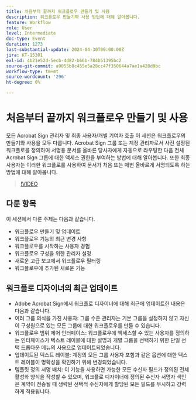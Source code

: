 ```yaml
---
title: 처음부터 끝까지 워크플로우 만들기 및 사용
description: 워크플로우 만들기와 사용 방법에 대해 알아봅니다.
feature: Workflow
role: User
level: Intermediate
doc-type: Event
duration: 1273
last-substantial-update: 2024-04-30T00:00:00Z
jira: KT-15301
exl-id: 4b21e52d-5ecb-4d82-b66b-784b51395bc2
source-git-commit: a9055b8c455e5a28cc47f350644a7ae1a428d9bc
workflow-type: tm+mt
source-wordcount: '296'
ht-degree: 0%

---
```


# 처음부터 끝까지 워크플로우 만들기 및 사용

모든 Acrobat Sign 관리자 및 최종 사용자/개별 기여자 호출 이 세션은 워크플로우의 만들기와 사용을 모두 다룹니다. Acrobat Sign 그룹 또는 계정 관리자로서 사전 설정된 워크플로를 정의하여 서명용 문서를 올바른 당사자에게 자동으로 라우팅한 다음 전체 Acrobat Sign 그룹에 대한 액세스 권한을 부여하는 방법에 대해 알아봅니다. 또한 최종 사용자는 이러한 워크플로를 사용하여 문서가 처음 또는 매번 올바르게 서명되도록 하는 방법에 대해 알아봅니다.

>[!VIDEO](https://video.tv.adobe.com/v/3454909/?learn=on&captions=kor)

## 다룬 항목

이 세션에서 다룬 주제는 다음과 같습니다.

* 워크플로우 만들기 및 업데이트
* 워크플로우 기능의 최근 변경 사항
* 워크플로우를 시작하는 사용자 경험
* 워크플로우 구성을 위한 관리자 설정
* 새로운 고급 보고에서 워크플로우 필터링
* 워크플로우에 추가된 새로운 기능

## 워크플로 디자이너의 최근 업데이트

* Adobe Acrobat Sign에서 워크플로 디자이너에 대해 최근에 업데이트한 내용은 다음과 같습니다.
* 여러 그룹 의식을 가진 사용자: 그룹 수준 관리자는 기본 그룹을 설정하지 않고 자신이 구성원으로 있는 모든 그룹에 대한 워크플로우를 만들 수 있습니다.
* 워크플로우 범위 제어 인터페이스: 워크플로우에 액세스할 수 있는 사용자를 정의하는 인터페이스가 텍스트 레이블에 대한 설명과 개별 그룹을 선택하기 위한 단일 선택 드롭다운 메뉴의 사용으로 업데이트되었습니다.
* 업데이트된 텍스트 레이블: 계정의 모든 그룹 사용자 포함과 같은 옵션에 대한 텍스트 레이블이 명확성을 확인하기 위해 변경되었습니다.
* 템플릿 정의 서명 배치: 이 기능을 사용하면 가능한 모든 수신자 필드가 정의된 전체 활성화 양식을 작성할 수 있으며, 워크플로 디자이너에 정의된 수신자 서명자 색인은 계약이 전송될 때 생략된 선택적 수신자에게 할당된 모든 필드를 무시하고 강력하게 적용됩니다.
